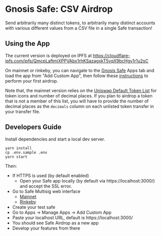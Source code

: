 # Gnosis Safe: CSV Airdrop

Send arbitrarily many distinct tokens, to arbitrarily many distinct accounts with various different values from a CSV file in a single Safe transaction!

## Using the App

The current version is deployed on IPFS at
https://cloudflare-ipfs.com/ipfs/QmcpLaftmiXPPVAbx1rhKSazagxkT5vqX9bcHgy1r1u2sC

On mainnet or rinkeby, you can navigate to the [Gnosis Safe](https://gnosis-safe.io/app/) Apps tab and load the app from "Add Custom App", then follow these [instructions](./INSTRUCTIONS.md) to perform your first airdrop.

Note that, the mainnet version relies on the [Uniswap Default Token List](https://tokenlists.org/token-list?url=https://gateway.ipfs.io/ipns/tokens.uniswap.org) for token icons and number of decimal places. If you plan to airdrop a token that is not a member of this list, you will have to provide the number of decimal places as the `decimals` column on each unlisted token transfer in your transfer file.

## Developers Guide

Install dependencies and start a local dev server.

```
yarn install
cp .env.sample .env
yarn start
```

Then:

- If HTTPS is used (by default enabled)
  - Open your Safe app locally (by default via https://localhost:3000/) and accept the SSL error.
- Go to Safe Multisig web interface
  - [Mainnet](https://app.gnosis-safe.io)
  - [Rinkeby](https://rinkeby.gnosis-safe.io/app)
- Create your test safe
- Go to Apps -> Manage Apps -> Add Custom App
- Paste your localhost URL, default is https://localhost:3000/
- You should see Safe Airdrop as a new app
- Develop your features from there
